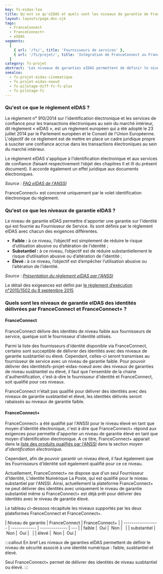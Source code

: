 ```yaml
---
key: fs-eidas-loa
title: Qu'est ce qu'eIDAS et quels sont les niveaux de garantie de FranceConnect et FranceConnect+ ?
layout: layouts/page.doc.njk
tags:
  - FranceConnect
  - FranceConnect+
  - eIDAS
segments:
  [
    { url: '/fs/', title: 'Fournisseurs de services' },
    { url: '/fs/projet/', title: 'Intégration de FranceConnect ou FranceConnect+ à mon service' },
  ]
category: fs-projet
abstract: 'Les niveaux de garanties eIDAS permettent de définir le niveau de sécurité associé à une identité numérique : faible, susbtantiel et élevé.'
seealso:
  - fs-projet-eidas-cinematique
  - fs-projet-eidas-noeud
  - fs-pilotage-diff-fc-fc-plus
  - fs-pilotage-fi
---
```


### Qu'est ce que le règlement eIDAS ?

Le règlement n° 910/2014 sur l'identification électronique et les services de confiance pour les
transactions électroniques au sein du marché intérieur, dit règlement « eIDAS », est un règlement
européen qui a été adopté le 23 juillet 2014 par le Parlement européen et le Conseil de l'Union
Européenne. L'objectif de ce règlement est de mettre en place un cadre juridique propre à
susciter une confiance accrue dans les transactions électroniques au sein du marché intérieur.

Le règlement eIDAS s'applique à l’identification électronique et aux services de confiance
(faisant respectivement l’objet des chapitres II et III du présent document). Il accorde également
un effet juridique aux documents électroniques.

_Source : [FAQ eIDAS de l'ANSSI](https://www.ssi.gouv.fr/uploads/2017/01/eidas_faq_anssi.pdf)_

FranceConnect+ est concerné uniquement par le volet identification électronique du règlement.

### Qu'est ce que les niveaux de garantie eIDAS ?

Le niveau de garantie eIDAS permettre d'apporter une garantie sur l'identité qui est fournie au Fournisseur de Service. Ils sont définis par le règlement eIDAS avec chacun des exigences différentes.

- **Faible :** à ce niveau, l’objectif est simplement de réduire le risque d’utilisation abusive ou d’altération de l’identité ;
- **Substantiel :** à ce niveau, l’objectif est de réduire substantiellement le risque d’utilisation abusive ou d’altération de l’identité ;
- **Élevé :** à ce niveau, l’objectif est d’empêcher l’utilisation abusive ou l’altération de l’identité.

_Source : [Présentation du règlement eIDAS par l'ANSSI](https://www.ssi.gouv.fr/administration/reglementation/confiance-numerique/le-reglement-eidas/#:~:text=Substantiel%20%3A%20%C3%A0%20ce%20niveau%2C%20l,'alt%C3%A9ration%20de%20l'identit%C3%A9.)_

Le détail des exigeances est défini par [le règlement d’exécution n°2015/1502 du 8 septembre 2015](http://eur-lex.europa.eu/legal-content/FR/TXT/PDF/?uri=CELEX:32015R1502&from=FR)

### Quels sont les niveaux de garantie eIDAS des identités délivrées par FranceConnect et FranceConnect+ ?

#### FranceConnect

FranceConnect délivre des identités de niveau faible aux fournisseurs de service, quelque soit le fournisseur d'identité utilisés.

Parmi la liste des fournisseurs d'identité disponible via FranceConnect, certains sont succeptible de délivrer des identités avec des niveaux de garantie susbtantiel ou élevé. Cependant, celles-ci seront transmises au fournisseur de service avec un niveau de garantie faible. Pour pouvoir délivrer des identitésfs-projet-eidas-noeud avec des niveaux de garanties de niveau susbtantiel ou élevé, il faut que l'ensemble de la chaine d'authentification, c'est-à-dire le fournisseur d'identité et FranceConnect, soit qualifié pour ces niveaux.

FranceConnect n'était pas qualifié pour délivrer des identités avec des niveaux de garantie susbtantiel et élevé, les identités délivrés seront rabaissés au niveaux de garantie faible.

#### FranceConnect+

FranceConnect+ a été qualifié par l'ANSSI pour le niveau élevé en tant que moyen d'identité électronique, c'est à dire que FranceConnect+ répond aux exigences pour permette d'apporter un niveau de garantie élevé en tant que moyen d'identification électronique. A ce titre, FranceConnect+ apparait dans la [liste des produits qualifiés par l'ANSSI](https://www.ssi.gouv.fr/uploads/liste-produits-et-services-qualifies.pdf) dans la section _moyen d'identification électronique_.

Cependant, afin de pouvoir garantir un niveau élevé, il faut également que les Fournisseurs d'Identité soit également qualifié pour ce ce niveau.

Actuellement, FranceConnect+ ne dispose que d'un seul Fournisseur d'Identité, L'identité Numérique La Poste, qui est qualifié pour le niveau substantiel par l'ANSSI. Ainsi, actuellement la plateforme FranceConnect+ ne peut délivrer des identités avec uniquement le niveau de garantie substantiel même si FranceConnect+ est déjà prêt pour délivrer des identités avec le niveau de garantie élevé.

Le tableau ci-dessous récapitule les niveaux supportés par les deux plateformes FranceConnect et FranceConnect+.

<div class="fr-table">

| Niveau de garantie | FranceConnect | FranceConnect+ |
| ------------------ | ------------- | -------------- | --- |
| faible             |  Oui          |  Non           |     |
| substantiel        |  Non          |  Oui           |     |
| élevé              |  Non          |  Oui           |

</div>

:::callout En bref
Les niveaux de garanties eIDAS permettent de définir le niveau de sécurité associé à une identité numérique : faible, susbtantiel et élevé.

Seul FranceConnect+ permet de délivrer des identités de niveau susbtantiel ou élevé.
:::
